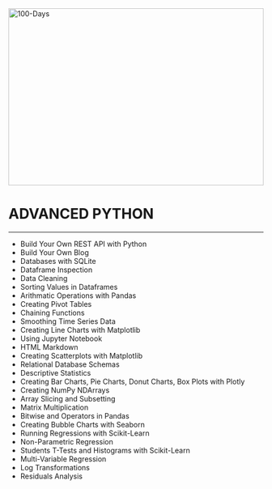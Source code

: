 <img alt="100-Days" width="100%" height="350" src="https://github.com/Rachamv/100-Days-In-Python/blob/master/src/img/Advancepy.jpg" />

# ADVANCED PYTHON
---

* Build Your Own REST API with Python
* Build Your Own Blog
* Databases with SQLite
* Dataframe Inspection
* Data Cleaning
* Sorting Values in Dataframes
* Arithmatic Operations with Pandas
* Creating Pivot Tables
* Chaining Functions
* Smoothing Time Series Data
* Creating Line Charts with Matplotlib
* Using Jupyter Notebook
* HTML Markdown
* Creating Scatterplots with Matplotlib
* Relational Database Schemas
* Descriptive Statistics
* Creating Bar Charts, Pie Charts, Donut Charts, Box Plots with Plotly
* Creating NumPy NDArrays
* Array Slicing and Subsetting
* Matrix Multiplication
* Bitwise and Operators in Pandas
* Creating Bubble Charts with Seaborn
* Running Regressions with Scikit-Learn
* Non-Parametric Regression
* Students T-Tests and Histograms with Scikit-Learn
* Multi-Variable Regression
* Log Transformations
* Residuals Analysis